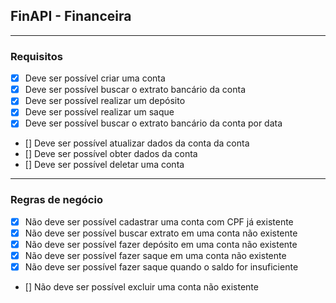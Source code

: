 ## FinAPI - Financeira

---

### Requisitos
- [x] Deve ser possível criar uma conta
- [x] Deve ser possível buscar o extrato bancário da conta
- [x] Deve ser possível realizar um depósito
- [x] Deve ser possível realizar um saque
- [x] Deve ser possível buscar o extrato bancário da conta por data
- [] Deve ser possível atualizar dados da conta da conta
- [] Deve ser possível obter dados da conta
- [] Deve ser possível deletar uma conta

---

### Regras de negócio
- [x] Não deve ser possível cadastrar uma conta com CPF já existente
- [x] Não deve ser possível buscar extrato em uma conta não existente
- [x] Não deve ser possível fazer depósito em uma conta não existente
- [x] Não deve ser possível fazer saque em uma conta não existente
- [x] Não deve ser possível fazer saque quando o saldo for insuficiente
- [] Não deve ser possível excluir uma conta não existente